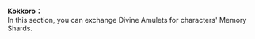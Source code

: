# 

  
**Kokkoro：**  
In this section, you can exchange Divine Amulets for characters' Memory Shards.  
